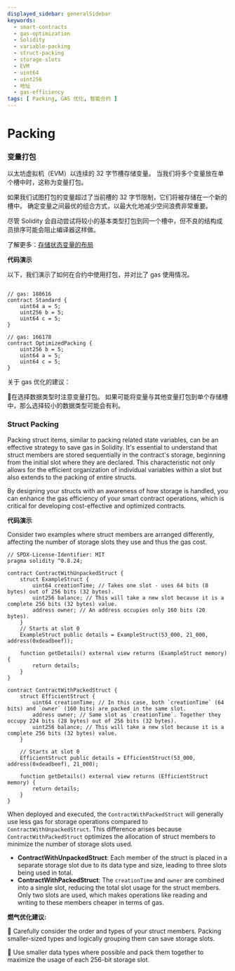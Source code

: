 ```yaml
---
displayed_sidebar: generalSidebar
keywords:
  - smart-contracts
  - gas-optimization
  - Solidity
  - variable-packing
  - struct-packing
  - storage-slots
  - EVM
  - uint64
  - uint256
  - 地址
  - gas-efficiency
tags: [ Packing, GAS 优化, 智能合约 ]
---
```


# Packing

### 变量打包

以太坊虚拟机（EVM）以连续的 32 字节槽存储变量。 当我们将多个变量放在单个槽中时，这称为变量打包。

如果我们试图打包的变量超过了当前槽的 32 字节限制，它们将被存储在一个新的槽中。 确定变量之间最优的组合方式，以最大化地减少空间浪费非常重要。

尽管 Solidity 会自动尝试将较小的基本类型打包到同一个槽中，但不良的结构成员排序可能会阻止编译器这样做。

了解更多：[存储状态变量的布局](https://docs.soliditylang.org/en/v0.8.25/internals/layout_in_storage.html)

**代码演示**

以下，我们演示了如何在合约中使用打包，并对比了 gas 使用情况。

```solidity

// gas: 188616
contract Standard {
    uint64 a = 5;
    uint256 b = 5;
    uint64 c = 5;
}

// gas: 166178
contract OptimizedPacking {
    uint256 b = 5;
    uint64 a = 5;
    uint64 c = 5;
}
```

关于 gas 优化的建议：

🌟在选择数据类型时注意变量打包。 如果可能将变量与其他变量打包到单个存储槽中，那么选择较小的数据类型可能会有利。

### Struct Packing

Packing struct items, similar to packing related state variables, can be an effective strategy to save gas in Solidity. It's essential to understand that struct members are stored sequentially in the contract's storage, beginning from the initial slot where they are declared. This characteristic not only allows for the efficient organization of individual variables within a slot but also extends to the packing of entire structs.

By designing your structs with an awareness of how storage is handled, you can enhance the gas efficiency of your smart contract operations, which is critical for developing cost-effective and optimized contracts.

**代码演示**

Consider two examples where struct members are arranged differently, affecting the number of storage slots they use and thus the gas cost.

```solidity
// SPDX-License-Identifier: MIT
pragma solidity ^0.8.24;

contract ContractWithUnpackedStruct {
    struct ExampleStruct {
        uint64 creationTime; // Takes one slot - uses 64 bits (8 bytes) out of 256 bits (32 bytes).
        uint256 balance; // This will take a new slot because it is a complete 256 bits (32 bytes) value.
        address owner; // An address occupies only 160 bits (20 bytes).
    }
    // Starts at slot 0
    ExampleStruct public details = ExampleStruct(53_000, 21_000, address(0xdeadbeef));

    function getDetails() external view returns (ExampleStruct memory) {
        return details;
    }
}

contract ContractWithPackedStruct {
    struct EfficientStruct {
        uint64 creationTime; // In this case, both `creationTime` (64 bits) and `owner` (160 bits) are packed in the same slot.
        address owner; // Same slot as `creationTime`. Together they occupy 224 bits (28 bytes) out of 256 bits (32 bytes).
        uint256 balance; // This will take a new slot because it is a complete 256 bits (32 bytes) value.
    }

    // Starts at slot 0
    EfficientStruct public details = EfficientStruct(53_000, address(0xdeadbeef), 21_000);

    function getDetails() external view returns (EfficientStruct memory) {
        return details;
    }
}
```

When deployed and executed, the `ContractWithPackedStruct` will generally use less gas for storage operations compared to `ContractWithUnpackedStruct`. This difference arises because `ContractWithPackedStruct` optimizes the allocation of struct members to minimize the number of storage slots used.

- **ContractWithUnpackedStruct**: Each member of the struct is placed in a separate storage slot due to its data type and size, leading to three slots being used in total.
- **ContractWithPackedStruct**: The `creationTime` and `owner` are combined into a single slot, reducing the total slot usage for the struct members. Only two slots are used, which makes operations like reading and writing to these members cheaper in terms of gas.

**燃气优化建议:**

🌟 Carefully consider the order and types of your struct members. Packing smaller-sized types and logically grouping them can save storage slots.

🌟 Use smaller data types where possible and pack them together to maximize the usage of each 256-bit storage slot.